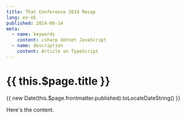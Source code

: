 ```yaml
---
title: That Conference 2014 Recap
lang: en-US
published: 2014-08-14
meta:
  - name: keywords
    content: csharp dotnet JavaScript
  - name: description
    content: Article on TypeScript
---
```


<div class="blog-title">
 <h1>{{ this.$page.title }}</h1>
 <time :datetime="this.$page.frontmatter.published">{{ new Date(this.$page.frontmatter.published).toLocaleDateString() }}</time>
</div>

Here's the content.
